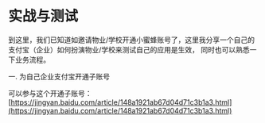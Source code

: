 # 实战与测试

到这里，我们已知道如邀请物业/学校开通小蜜蜂账号了，这里我分享一个自己的支付宝（企业）如何扮演物业/学校来测试自己的应用是生效， 同时也可以熟悉一下业务流程。

一. 为自己企业支付宝开通子账号

可以参与这个开通子账号：  [https://jingyan.baidu.com/article/148a1921ab67d04d71c3b1a3.html](https://jingyan.baidu.com/article/148a1921ab67d04d71c3b1a3.html)

